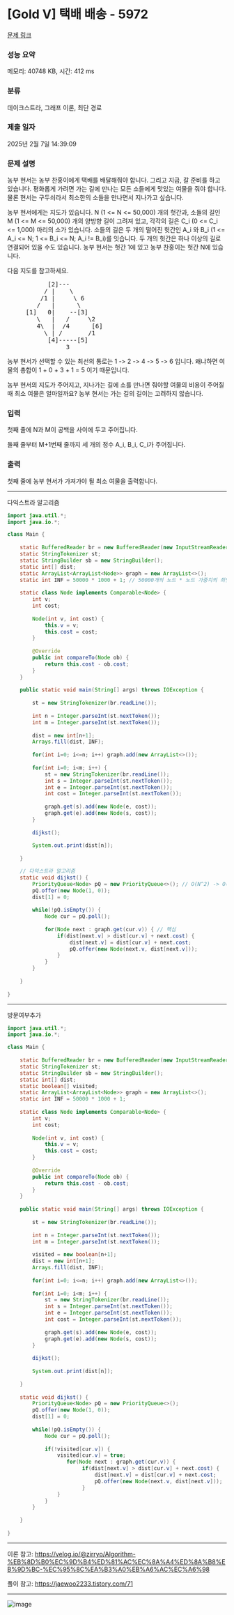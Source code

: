 # [Gold V] 택배 배송 - 5972 

[문제 링크](https://www.acmicpc.net/problem/5972) 

### 성능 요약

메모리: 40748 KB, 시간: 412 ms

### 분류

데이크스트라, 그래프 이론, 최단 경로

### 제출 일자

2025년 2월 7일 14:39:09

### 문제 설명

<p>농부 현서는 농부 찬홍이에게 택배를 배달해줘야 합니다. 그리고 지금, 갈 준비를 하고 있습니다. 평화롭게 가려면 가는 길에 만나는 모든 소들에게 맛있는 여물을 줘야 합니다. 물론 현서는 구두쇠라서 최소한의 소들을 만나면서 지나가고 싶습니다.</p>

<p>농부 현서에게는 지도가 있습니다. N (1 <= N <= 50,000) 개의 헛간과, 소들의 길인 M (1 <= M <= 50,000) 개의 양방향 길이 그려져 있고, 각각의 길은 C_i (0 <= C_i <= 1,000) 마리의 소가 있습니다. 소들의 길은 두 개의 떨어진 헛간인 A_i 와 B_i (1 <= A_i <= N; 1 <= B_i <= N; A_i != B_i)를 잇습니다. 두 개의 헛간은 하나 이상의 길로 연결되어 있을 수도 있습니다. 농부 현서는 헛간 1에 있고 농부 찬홍이는 헛간 N에 있습니다.</p>

<p>다음 지도를 참고하세요.</p>

<pre>           [2]---
          / |    \
         /1 |     \ 6
        /   |      \
     [1]   0|    --[3]
        \   |   /     \2
        4\  |  /4      [6]
          \ | /       /1
           [4]-----[5] 
                3  </pre>

<p>농부 현서가 선택할 수 있는 최선의 통로는 1 -> 2 -> 4 -> 5 -> 6 입니다. 왜냐하면 여물의 총합이 1 + 0 + 3 + 1 = 5 이기 때문입니다.</p>

<p>농부 현서의 지도가 주어지고, 지나가는 길에 소를 만나면 줘야할 여물의 비용이 주어질 때 최소 여물은 얼마일까요? 농부 현서는 가는 길의 길이는 고려하지 않습니다.</p>

### 입력 

 <p>첫째 줄에 N과 M이 공백을 사이에 두고 주어집니다.</p>

<p>둘째 줄부터 M+1번째 줄까지 세 개의 정수 A_i, B_i, C_i가 주어집니다.</p>

### 출력 

 <p>첫째 줄에 농부 현서가 가져가야 될 최소 여물을 출력합니다.</p>

---

다익스트라 알고리즘

```java
import java.util.*;
import java.io.*;

class Main {
    
    static BufferedReader br = new BufferedReader(new InputStreamReader(System.in));
    static StringTokenizer st;
    static StringBuilder sb = new StringBuilder();
    static int[] dist;
    static ArrayList<ArrayList<Node>> graph = new ArrayList<>();
    static int INF = 50000 * 1000 + 1; // 50000개의 노드 * 노드 가중치의 최댓값
    
    static class Node implements Comparable<Node> {
        int v;
        int cost;
        
        Node(int v, int cost) {
            this.v = v;
            this.cost = cost;
        }
        
        @Override
        public int compareTo(Node ob) {
            return this.cost - ob.cost;
        }
    }
    
    public static void main(String[] args) throws IOException {
        
        st = new StringTokenizer(br.readLine());
        
        int n = Integer.parseInt(st.nextToken());
        int m = Integer.parseInt(st.nextToken());
        
        dist = new int[n+1];
        Arrays.fill(dist, INF);
        
        for(int i=0; i<=n; i++) graph.add(new ArrayList<>());
        
        for(int i=0; i<m; i++) {
            st = new StringTokenizer(br.readLine());
            int s = Integer.parseInt(st.nextToken());
            int e = Integer.parseInt(st.nextToken());
            int cost = Integer.parseInt(st.nextToken());
            
            graph.get(s).add(new Node(e, cost));
            graph.get(e).add(new Node(s, cost));
        }
        
        dijkst();
        
        System.out.print(dist[n]);
        
    }

    // 다익스트라 알고리즘
    static void dijkst() {
        PriorityQueue<Node> pQ = new PriorityQueue<>(); // O(N^2) -> O(NlogN)
        pQ.offer(new Node(1, 0));
        dist[1] = 0;
        
        while(!pQ.isEmpty()) {
            Node cur = pQ.poll();
            
            for(Node next : graph.get(cur.v)) { // 핵심
                if(dist[next.v] > dist[cur.v] + next.cost) {
                    dist[next.v] = dist[cur.v] + next.cost;
                    pQ.offer(new Node(next.v, dist[next.v]));
                }
            }
        }
        
    }
    
}


```

---

방문여부추가

```java
import java.util.*;
import java.io.*;

class Main {
    
    static BufferedReader br = new BufferedReader(new InputStreamReader(System.in));
    static StringTokenizer st;
    static StringBuilder sb = new StringBuilder();
    static int[] dist;
    static boolean[] visited;
    static ArrayList<ArrayList<Node>> graph = new ArrayList<>();
    static int INF = 50000 * 1000 + 1;
    
    static class Node implements Comparable<Node> {
        int v;
        int cost;
        
        Node(int v, int cost) {
            this.v = v;
            this.cost = cost;
        }
        
        @Override
        public int compareTo(Node ob) {
            return this.cost - ob.cost;
        }
    }
    
    public static void main(String[] args) throws IOException {
        
        st = new StringTokenizer(br.readLine());
        
        int n = Integer.parseInt(st.nextToken());
        int m = Integer.parseInt(st.nextToken());
        
        visited = new boolean[n+1];
        dist = new int[n+1];
        Arrays.fill(dist, INF);
        
        for(int i=0; i<=n; i++) graph.add(new ArrayList<>());
        
        for(int i=0; i<m; i++) {
            st = new StringTokenizer(br.readLine());
            int s = Integer.parseInt(st.nextToken());
            int e = Integer.parseInt(st.nextToken());
            int cost = Integer.parseInt(st.nextToken());
            
            graph.get(s).add(new Node(e, cost));
            graph.get(e).add(new Node(s, cost));
        }
        
        dijkst();
        
        System.out.print(dist[n]);
        
    }
    
    static void dijkst() {
        PriorityQueue<Node> pQ = new PriorityQueue<>();
        pQ.offer(new Node(1, 0));
        dist[1] = 0;
        
        while(!pQ.isEmpty()) {
            Node cur = pQ.poll();
            
            if(!visited[cur.v]) {
                visited[cur.v] = true;
                   for(Node next : graph.get(cur.v)) {
                        if(dist[next.v] > dist[cur.v] + next.cost) {
                            dist[next.v] = dist[cur.v] + next.cost;
                            pQ.offer(new Node(next.v, dist[next.v]));
                        }
                }
            }   
        }
        
    }
    
}


```

---

이론 참고: https://velog.io/@zirryo/Algorithm-%EB%8D%B0%EC%9D%B4%ED%81%AC%EC%8A%A4%ED%8A%B8%EB%9D%BC-%EC%95%8C%EA%B3%A0%EB%A6%AC%EC%A6%98

풀이 참고: https://jaewoo2233.tistory.com/71

---

![image](https://github.com/user-attachments/assets/e604a224-f071-4f45-9ccc-872b3df014d6)

